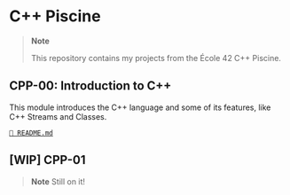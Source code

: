 # C++ Piscine

> **Note**
>
> This repository contains my projects from the École 42 C++ Piscine.

## CPP-00: Introduction to C++

This module introduces the C++ language and some of its features, like C++ Streams and Classes.

[`🔗 README.md`](./cpp-00/README.md)

## [WIP] CPP-01

> **Note**
> Still on it!
